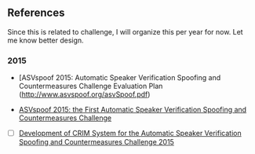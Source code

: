 
<h2> References </h2>

Since this is related to challenge, I will organize this per year for now. Let me know better design.

<h3> 2015 </h2>

* [ASVspoof 2015: Automatic Speaker Verification Spoofing and Countermeasures Challenge Evaluation Plan (http://www.asvspoof.org/asvSpoof.pdf)

* [ASVspoof 2015: the First Automatic Speaker Verification Spoofing and Countermeasures Challenge](http://www.asvspoof.org/is2015_asvspoof.pdf)

- [ ] [Development of CRIM System for the Automatic Speaker Verification Spoofing and Countermeasures Challenge 2015](http://www.asvspoof.org/asvspoof2015/CRIM.pdf)
 
